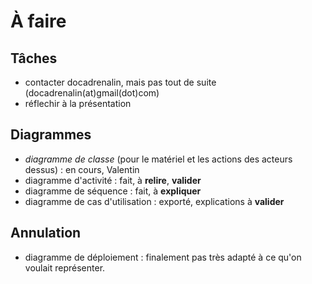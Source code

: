 À faire
=======


Tâches
------

* contacter docadrenalin, mais pas tout de suite (docadrenalin(at)gmail(dot)com)
* réflechir à la présentation


Diagrammes
----------

* *diagramme de classe* (pour le matériel et les actions des acteurs dessus) : en cours, Valentin
* diagramme d'activité : fait, à **relire**, **valider**
* diagramme de séquence : fait, à **expliquer**
* diagramme de cas d'utilisation : exporté, explications à **valider**


Annulation
----------

* diagramme de déploiement : finalement pas très adapté à ce qu'on voulait représenter.
